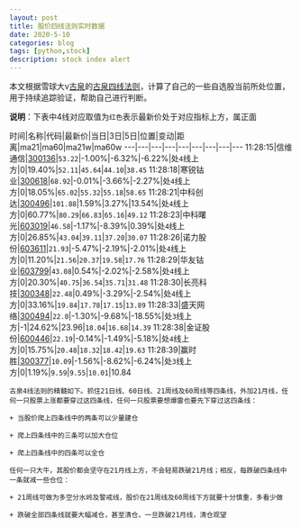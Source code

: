 ```yaml
---
layout: post
title: 股价四线法则实时数据
date: 2020-5-10
categories: blog
tags: [python,stock]
description: stock index alert
---
```



本文根据雪球大v[古泉](https://xueqiu.com/u/7148646888)的[古泉四线法则](https://xueqiu.com/7148646888/130498192)，计算了自己的一些自选股当前所处位置，用于持续追踪验证，帮助自己进行判断。

**说明**：下表中4线对应取值为`红色`表示最新价处于对应指标上方，属正面

时间|名称|代码|最新价|当日|3日|5日|位置|变动|距离|ma21|ma60|ma21w|ma60w
---|---|---|---|---|---|---|---|---
11:28:15|信维通信|[300136](https://xueqiu.com/S/SZ300136)|`53.22`|-1.00%|-6.32%|-6.22%|处`4`线上方|0|19.40%|`52.11`|`45.64`|`44.10`|`38.45`
11:28:18|寒锐钴业|[300618](https://xueqiu.com/S/SZ300618)|`68.92`|-0.01%|-3.66%|-2.27%|处`4`线上方|0|18.05%|`65.02`|`55.32`|`55.18`|`58.65`
11:28:21|中科创达|[300496](https://xueqiu.com/S/SZ300496)|`101.88`|1.59%|3.27%|13.54%|处`4`线上方|0|60.77%|`80.29`|`66.83`|`65.16`|`49.12`
11:28:23|中科曙光|[603019](https://xueqiu.com/S/SH603019)|`46.58`|-1.17%|-8.39%|0.39%|处`4`线上方|0|26.85%|`43.04`|`39.11`|`37.20`|`30.07`
11:28:26|诺力股份|[603611](https://xueqiu.com/S/SH603611)|`21.93`|-5.47%|-2.19%|-2.01%|处`4`线上方|0|11.20%|`21.56`|`20.37`|`19.58`|`17.76`
11:28:29|华友钴业|[603799](https://xueqiu.com/S/SH603799)|`43.08`|0.54%|-2.02%|-2.58%|处`4`线上方|0|20.30%|`40.75`|`36.54`|`35.71`|`31.48`
11:28:30|长亮科技|[300348](https://xueqiu.com/S/SZ300348)|`22.48`|0.49%|-3.29%|-2.54%|处`4`线上方|0|33.16%|`19.84`|`17.78`|`17.15`|`13.89`
11:28:33|盛天网络|[300494](https://xueqiu.com/S/SZ300494)|`22.0`|-1.30%|-9.68%|-18.55%|处`3`线上方|-1|24.62%|23.96|`18.04`|`16.68`|`14.39`
11:28:38|金证股份|[600446](https://xueqiu.com/S/SH600446)|`22.19`|-0.14%|-1.49%|-5.18%|处`4`线上方|0|15.75%|`20.48`|`18.32`|`18.42`|`19.63`
11:28:39|赢时胜|[300377](https://xueqiu.com/S/SZ300377)|`10.09`|-1.56%|-8.62%|-6.24%|处`3`线上方|0|1.19%|`9.59`|`9.55`|`10.01`|10.84

```
古泉4线法则的精髓如下。抓住21日线、60日线、21周线及60周线等四条线，外加21月线，任何一只股票上涨都要穿过这四条线，任何一只股票要想爆雷也要先下穿过这四条线：

+ 当股价爬上四条线中的两条可以少量建仓

+ 爬上四条线中的三条可以加大仓位

+ 爬上四条线中的四条可以全仓

任何一只大牛，其股价都会坚守在21月线上方，不会轻易跌破21月线；相反，每跌破四条线中一条就减一些仓位：

+ 21周线可做为多空分水岭及警戒线，股价在21周线及60周线下方就要十分慎重，多看少做

+ 跌破全部四条线就要大幅减仓，甚至清仓，一旦跌破21月线，清仓观望
```